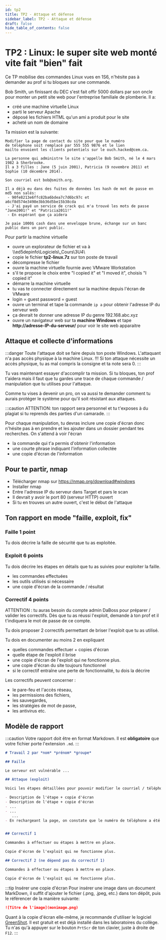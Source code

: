 ```yaml
---
id: tp2
title: TP2 - Attaque et défense
sidebar_label: TP2 - Attaque et défense
draft: false
hide_table_of_contents: false
---
```


# TP2 : Linux: le super site web monté vite fait "bien" fait

Ce TP mobilise des commandes Linux vues en 1S6, n'hésite pas à demander au prof
si tu bloques sur une commande.

Bob Smith, un finissant du DEC s'est fait offir 5000 dollars par son oncle pour monter un petit site web
pour l'entreprise familiale de plomberie. Il a:
- créé une machine virtuelle Linux
- parti le serveur Apache
- déposé les fichiers HTML qu'un ami a produit pour le site
- acheté un nom de domaine

Ta mission est la suivante:
```
Modifier la page de contact du site pour que le numéro
de téléphone soit remplacé par 555 555 9876 et le lien
mailto envoient les clients potentiels sur le ouch.hacked@cem.ca.

La personne qui administre le site s'appelle Bob Smith, né le 4 mars 1982 à Sherbrooke.
Il a 3 filles : Jane (5 juin 2001), Patricia (9 novembre 2011) et Sophie (10 décembre 2014).

Son courriel est bob@smith.org.

Il a déjà eu dans des fuites de données les hash de mot de passe en md5 non salés:
 - 90fe8213e6ffc82ba6bdea7c7d6bc97c et a6cf8d574e3498e3bb36d5be15b38cda
 - J'ai payé un service de crack qui m'a trouvé les mots de passe "Jane2001!" et "Patricia2011!" 
 - En espérant que ça aidera
 
Je paie 1000$ cash dans une enveloppe brune, échange sur un banc public dans un parc public.
```

Pour partir la machine virtuelle 
- ouvre un explorateur de fichier et va à  \\\ed5depinfo\Logiciels\\_Cours\3U4\
- copie le fichier **tp2-linux.7z** sur ton poste de travail
- décompresse le fichier
- ouvre la machine virtuelle fournie avec VMware Workstation
- s'il te propose le choix entre "I copied it" et "I moved it", choisis "I copied it"
- démarre la machine virtuelle
- tu vas te connecter directement sur la machine depuis l'écran de VMware
- login = guest  password = guest
- ouvre un terminal et tape la commande `ip a` pour obtenir l'adresse IP du serveur web
- ça devrait te donner une adresse IP du genre 192.168.abc.xyz
- ouvre un navigateur web sur ta **machine Windows** et tape **http://adresse-IP-du-serveur/** pour voir le site web apparaitre

## Attaque et collecte d'informations

:::danger 
Toute l'attaque doit se faire depuis ton poste Windows. L'attaquant n'a pas accès physique
à la machine Linux. !!! Si ton attaque nécessite un accès physique, tu as mal compris la consigne
et ta note sera 0.
:::

Tu vas maintenant essayer d'accomplir ta mission. Si tu bloques, ton prof t'aidera mais il faut que
tu gardes une trace de chaque commande / manipulation que tu utilises pour l'attaque.

Comme tu vises à devenir un pro, on va aussi te demander comment tu aurais protéger le système pour
qu'il soit résistant aux attaques.

:::caution
ATTENTION: ton rapport sera personnel et tu t'exposes à du plagiat si tu reprends des parties d'un
camarade.
:::

Pour chaque manipulation, tu devras inclure une copie d'écran donc n'hésite pas à en prendre et les
ajouter dans un dossier pendant tes recherches. On s'attend à voir l'écran
- la commande qui t'a permis d'obtenir l'information
- une courte phrase indiquant l'information collectée
- une copie d'écran de l'information


## Pour te partir, nmap

- Télécharger nmap sur https://nmap.org/download#windows
- Installer nmap
- Entre l'adresse IP du serveur dans Target et pars le scan
- Il devrait y avoir le port 80 (serveur HTTP) ouvert
- Si tu en trouves un autre ouvert, c'est le début de l'attaque


## Ton rapport en mode "faille, exploit, fix"

### Faille **1 point**

Tu dois décrire la faille de sécurité que tu as exploitée.

### Exploit **6 points**

Tu dois décrire les étapes en détails que tu as suivies pour exploiter la faille.
- les commandes effectuées
- les outils utilisés si nécessaire
- une copie d'écran de la commande / résultat

### Correctif **4 points**

ATTENTION : tu auras besoin du compte admin DaBoss pour préparer / valider les correctifs. 
Dès que tu as réussi l'exploit, demande à ton prof et il t'indiquera le mot de passe de ce compte.

Tu dois proposer 2 correctifs permettant de briser l'exploit que tu as utilisé.

Tu dois en documenter au moins 2 en expliquant 
- quelles commandes effectuer + copies d'écran
- quelle étape de l'exploit il brise
- une copie d'écran de l'exploit qui ne fonctionne plus.
- une copie d'écran du site toujours fonctionnel 
- si le correctif entraîne une perte de fonctionnalité, tu dois la décrire

Les correctifs peuvent concerner : 
- le pare-feu et l'accès réseau, 
- les permissions des fichiers, 
- les sauvegardes, 
- les stratégies de mot de passe, 
- les antivirus etc.

## Modèle de rapport

:::caution
Votre rapport doit être en format Markdown. Il est **obligatoire** que votre fichier porte l'extension `.md`.
:::

```markdown
# Travail 2 par *nom* *prénom* *groupe*

## Faille 

Le serveur est vulnérable ...

## Attaque (exploit)

Voici les étapes détaillées pour pouvoir modifier le courriel / téléphone sur la page demandée:

- Description de l'étape + copie d'écran
- Description de l'étape + copie d'écran
- ...
- ...
   ...
- En rechargeant la page, on constate que le numéro de téléphone a été modifié


## Correctif 1

Commandes à effectuer ou étapes à mettre en place. 

Copie d'écran de l'exploit qui ne fonctionne plus.

## Correctif 2 (ne dépend pas du correctif 1)

Commandes à effectuer ou étapes à mettre en place.

Copie d'écran de l'exploit qui ne fonctionne plus. 

```

:::tip Insérer une copie d'écran
Pour insérer une image dans un document MarkDown, il suffit d'ajouter le fichier (.png, .jpeg, etc.) dans ton dépôt, puis le référencer de la manière suivante:

```markdown
![Titre de l'image](monimage.png)
```

Quant à la copie d'écran elle-même, je recommande d'utiliser le logiciel [GreenShot](https://getgreenshot.org/). Il est gratuit et est déjà installé dans les laboratoires du collège. Tu n'as qu'à appuyer sur le bouton `PrtScr` de ton clavier, juste à droite de `F12`.
:::

